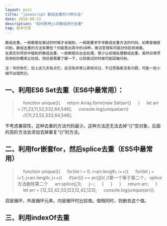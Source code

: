 ```yaml
---
layout: post
title: "javascript 数组去重的六种方法"
date: 2018-09-23
description: "如何使用js对数组进行去重"
tag: 技术分享
---   
```


    数组去重，一般都是在面试的时候才会碰到，一般是要求手写数组去重方法的代码。如果是被提问到，数组去重的方法有哪些？你能答出其中的10种，面试官很有可能对你刮目相看。
    在真实的项目中碰到的数组去重，一般都是后台去处理，很少让前端处理数组去重。虽然日常项目用到的概率比较低，但还是需要了解一下，以防面试的时候可能回被问到。

    注：写的匆忙，加上这几天有点忙，还没有非常认真核对过，不过思路是没有问题，可能一些小细节出错而已。


## 一、利用ES6 Set去重（ES6中最常用）：

> 　 function unique(){
> 　  return Array.form(new Set(arr))
> 　  }
> 　  let arr = [11,23,11,52,532,64,546];
> 　  console.log(unique(arr))
> 　  //[11,23,52,532,64,546];

不考虑兼容性，这种去重的方法代码最少。这种方法还无法去掉“{}”空对象，后面的高阶方法会添加去掉重复“{}”的方法。

## 二、利用for嵌套for，然后splice去重（ES5中最常用）

> 　  function unique(){
> 　  for(let i = 0; i<arr.length; i++){
> 　  for(let j = i+1; j<arr.length; j++){
> 　  if(arr[i] == arr[j]){ //第一个等于第二个， splice方法删除第二个
> 　  arr.splice(j,1);
> 　  j--;
> 　  }
> 　  }
> 　  }
> 　  return arr;
> 　  }
> 　  let arr = [12,32,42,53,123,12,42,123];
> 　  console.log(unique(arr));

双层循环，外层循环元素，内层循环时比较值。值相同时，则删去这个值。

## 三、利用indexOf去重



　